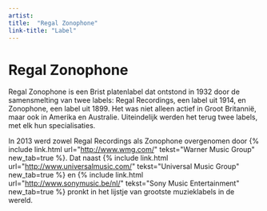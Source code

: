 ```yaml
---
artist: 
title:  "Regal Zonophone"
link-title: "Label"
---
```


# Regal Zonophone
<span class="bio-cd"> Regal Zonophone </span>
is een Brist platenlabel dat ontstond in 1932 door de samensmelting van twee labels: <span class="engels">Regal Recordings</span>, een label uit 1914, en <span class="engels">Zonophone</span>, een label uit 1899. Het was niet alleen actief in Groot Britannië, maar ook in Amerika en Australie. Uiteindelijk werden het terug twee labels, met elk hun specialisaties. In 2013 werd zowel Regal Recordings als Zonophone overgenomen door {% include link.html url="http://www.wmg.com/" tekst="Warner Music Group" new_tab=true %}. Dat naast {% include link.html url="http://www.universalmusic.com/" tekst="Universal Music Group" new_tab=true %} en {% include link.html url="http://www.sonymusic.be/nl/" tekst="Sony Music Entertainment" new_tab=true %} pronkt in het lijstje van grootste muzieklabels in de wereld.

